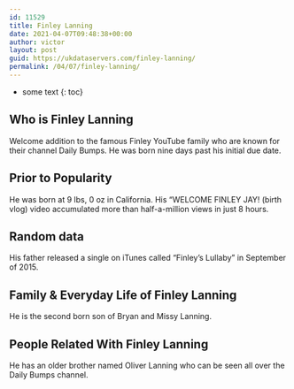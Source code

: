 ```yaml
---
id: 11529
title: Finley Lanning
date: 2021-04-07T09:48:38+00:00
author: victor
layout: post
guid: https://ukdataservers.com/finley-lanning/
permalink: /04/07/finley-lanning/
---
```


* some text
{: toc}


## Who is Finley Lanning



Welcome addition to the famous Finley YouTube family who are known for their channel Daily Bumps. He was born nine days past his initial due date. 

                
                
                
## Prior to Popularity



He was born at 9 lbs, 0 oz in California. His &#8220;WELCOME FINLEY JAY! (birth vlog) video accumulated more than half-a-million views in just 8 hours.

                
                
                
## Random data



His father released a single on iTunes called &#8220;Finley&#8217;s Lullaby&#8221; in September of 2015.

                
                
                
## Family & Everyday Life of Finley Lanning



He is the second born son of Bryan and Missy Lanning.

                
                
                
## People Related With Finley Lanning



He has an older brother named Oliver Lanning who can be seen all over the Daily Bumps channel.

                
              
            
          
          
          